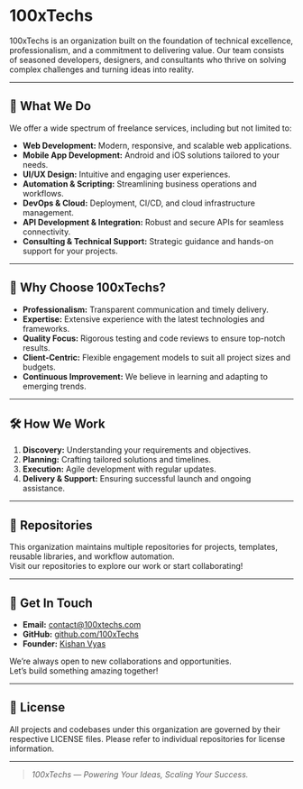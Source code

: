 # 100xTechs


100xTechs is an organization built on the foundation of technical excellence, professionalism, and a commitment to delivering value. Our team consists of seasoned developers, designers, and consultants who thrive on solving complex challenges and turning ideas into reality.

---

## 💼 What We Do

We offer a wide spectrum of freelance services, including but not limited to:

- **Web Development:** Modern, responsive, and scalable web applications.
- **Mobile App Development:** Android and iOS solutions tailored to your needs.
- **UI/UX Design:** Intuitive and engaging user experiences.
- **Automation & Scripting:** Streamlining business operations and workflows.
- **DevOps & Cloud:** Deployment, CI/CD, and cloud infrastructure management.
- **API Development & Integration:** Robust and secure APIs for seamless connectivity.
- **Consulting & Technical Support:** Strategic guidance and hands-on support for your projects.

---

## 🌟 Why Choose 100xTechs?

- **Professionalism:** Transparent communication and timely delivery.
- **Expertise:** Extensive experience with the latest technologies and frameworks.
- **Quality Focus:** Rigorous testing and code reviews to ensure top-notch results.
- **Client-Centric:** Flexible engagement models to suit all project sizes and budgets.
- **Continuous Improvement:** We believe in learning and adapting to emerging trends.

---

## 🛠️ How We Work

1. **Discovery:** Understanding your requirements and objectives.
2. **Planning:** Crafting tailored solutions and timelines.
3. **Execution:** Agile development with regular updates.
4. **Delivery & Support:** Ensuring successful launch and ongoing assistance.

---

## 📂 Repositories

This organization maintains multiple repositories for projects, templates, reusable libraries, and workflow automation.  
Visit our repositories to explore our work or start collaborating!

---

## 🤝 Get In Touch

- **Email:** [contact@100xtechs.com](mailto:contact@100xtechs.com)
- **GitHub:** [github.com/100xTechs](https://github.com/100xTechs)
- **Founder:** [Kishan Vyas](https://github.com/KishanVyas308)

We’re always open to new collaborations and opportunities.  
Let’s build something amazing together!

---

## 📜 License

All projects and codebases under this organization are governed by their respective LICENSE files. Please refer to individual repositories for license information.

---

> _100xTechs — Powering Your Ideas, Scaling Your Success._
